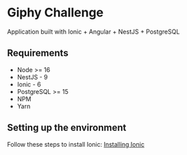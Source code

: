 # Giphy Challenge

Application built with Ionic + Angular + NestJS + PostgreSQL

## Requirements

- Node >= 16
- NestJS - 9
- Ionic - 6
- PostgreSQL >= 15
- NPM
- Yarn

## Setting up the environment

Follow these steps to install Ionic: [Installing Ionic](https://ionicframework.com/docs/intro/cli#install-the-ionic-cli)
